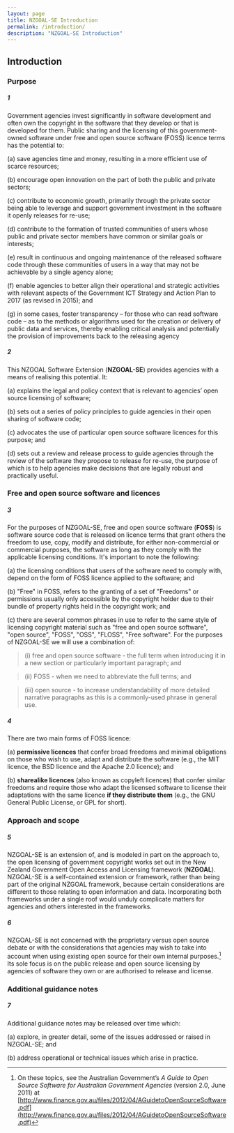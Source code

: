 ```yaml
---
layout: page
title: NZGOAL-SE Introduction
permalink: /introduction/
description: "NZGOAL-SE Introduction"
---
```


## Introduction

### Purpose

##### 1

Government agencies invest significantly in software development and often own the copyright in the software that they develop or that is developed for them. Public sharing and the licensing of this government-owned software under free and open source software (FOSS) licence terms has the potential to:

(a) save agencies time and money, resulting in a more efficient use of scarce resources;

(b) encourage open innovation on the part of both the public and private sectors;

(c) contribute to economic growth, primarily through the private sector being able to leverage and support government investment in the software it openly releases for re-use;

(d) contribute to the formation of trusted communities of users whose public and private sector members have common or similar goals or interests;

(e) result in continuous and ongoing maintenance of the released software code through these communities of users in a way that may not be achievable by a single agency alone;

(f) enable agencies to better align their operational and strategic activities with relevant aspects of the Government ICT Strategy and Action Plan to 2017 (as revised in 2015); and

(g) in some cases, foster transparency – for those who can read software code – as to the methods or algorithms used for the creation or delivery of public data and services, thereby enabling critical analysis and potentially the provision of improvements back to the releasing agency

##### 2

This NZGOAL Software Extension (**NZGOAL-SE**) provides agencies with a means of realising this potential. It:

(a) explains the legal and policy context that is relevant to agencies’ open source licensing of software;

(b) sets out a series of policy principles to guide agencies in their open sharing of software code;

(c) advocates the use of particular open source software licences for this purpose; and

(d) sets out a review and release process to guide agencies through the review of the software they propose to release for re-use, the purpose of which is to help agencies make decisions that are legally robust and practically useful.

### Free and open source software and licences

##### 3

For the purposes of NZGOAL-SE, free and open source software (**FOSS**) is software source code that is released on licence terms that grant others the freedom to use, copy, modify and distribute, for either non-commercial or commercial purposes, the software as long as they comply with the applicable licensing conditions. It's important to note the following:

(a) the licensing conditions that users of the software need to comply with, depend on the form of FOSS licence applied to the software; and

(b) "Free" in FOSS, refers to the granting of a set of "Freedoms" or permissions usually only accessible by the copyright holder due to their bundle of property rights held in the copyright work; and

(c) there are several common phrases in use to refer to the same style of licensing copyright material such as "free and open source software", "open source", "FOSS", "OSS", "FLOSS", "Free software". For the purposes of NZGOAL-SE we will use a combination of:

>(i) free and open source software - the full term when introducing it in a new section or particularly important paragraph; and

>(ii) FOSS - when we need to abbreviate the full terms; and

>(iii) open source - to increase understandability of more detailed narrative paragraphs as this is a commonly-used phrase in general use.

##### 4

There are two main forms of FOSS licence:

(a) **permissive licences** that confer broad freedoms and minimal obligations on those who wish to use, adapt and distribute the software (e.g., the MIT licence, the BSD licence and the Apache 2.0 licence); and

(b) **sharealike licences** (also known as copyleft licences) that confer similar freedoms and require those who adapt the licensed software to license their adaptations with the same licence **if they distribute them** (e.g., the GNU General Public License, or GPL for short).

### Approach and scope

##### 5

NZGOAL-SE is an extension of, and is modeled in part on the approach to, the open licensing of government copyright works set out in the New Zealand Government Open Access and Licensing framework (**NZGOAL**). NZGOAL-SE is a self-contained extension or framework, rather than being part of the original NZGOAL framework, because certain considerations are different to those relating to open information and data. Incorporating both frameworks under a single roof would unduly complicate matters for agencies and others interested in the frameworks.

##### 6

NZGOAL-SE is not concerned with the proprietary versus open source debate or with the considerations that agencies may wish to take into account when using existing open source for their own internal purposes.[^1] Its sole focus is on the public release and open source licensing by agencies of software they own or are authorised to release and license.

[^1]: On these topics, see the Australian Government’s _A Guide to Open Source Software for Australian Government Agencies_ (version 2.0, June 2011) at [http://www.finance.gov.au/files/2012/04/AGuidetoOpenSourceSoftware.pdf](http://www.finance.gov.au/files/2012/04/AGuidetoOpenSourceSoftware.pdf)

### Additional guidance notes

##### 7

Additional guidance notes may be released over time which:

(a) explore, in greater detail, some of the issues addressed or raised in NZGOAL-SE; and

(b) address operational or technical issues which arise in practice.
